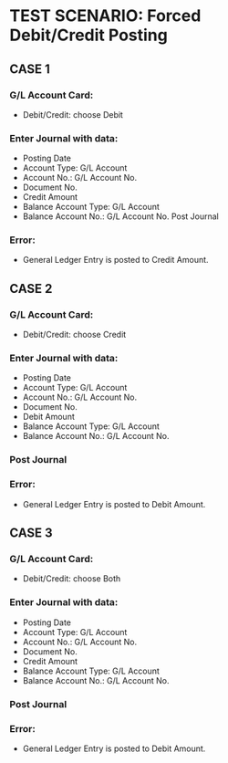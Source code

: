 # TEST SCENARIO: Forced Debit/Credit Posting

## CASE 1

### G/L Account Card:

- Debit/Credit: choose Debit

### Enter Journal with data: 

- Posting Date
- Account Type: G/L Account
- Account No.: G/L Account No.
- Document No.
- Credit Amount
- Balance Account Type: G/L Account
- Balance Account No.: G/L Account No.
Post Journal

### Error: 

- General Ledger Entry is posted to Credit Amount.

## CASE 2

### G/L Account Card:

- Debit/Credit: choose Credit

### Enter Journal with data: 

- Posting Date
- Account Type: G/L Account
- Account No.: G/L Account No.
- Document No.
- Debit Amount
- Balance Account Type: G/L Account
- Balance Account No.: G/L Account No.

### Post Journal

### Error: 

- General Ledger Entry is posted to Debit Amount.

## CASE 3

### G/L Account Card:

- Debit/Credit: choose Both

### Enter Journal with data: 

- Posting Date
- Account Type: G/L Account
- Account No.: G/L Account No.
- Document No.
- Credit Amount
- Balance Account Type: G/L Account
- Balance Account No.: G/L Account No.

### Post Journal

### Error: 

- General Ledger Entry is posted to Debit Amount.
